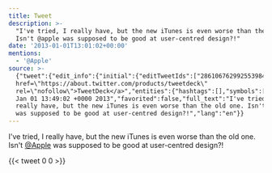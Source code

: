 ```yaml
---
title: Tweet
description: >-
  "I've tried, I really have, but the new iTunes is even worse than the old one.
  Isn't @apple was supposed to be good at user-centred design?!"
date: '2013-01-01T13:01:02+00:00'
mentions:
  - '@Apple'
source: >-
  {"tweet":{"edit_info":{"initial":{"editTweetIds":["286106762992553984"],"editableUntil":"2013-01-01T14:49:02.561Z","editsRemaining":"5","isEditEligible":true}},"retweeted":false,"source":"<a
  href=\"https://about.twitter.com/products/tweetdeck\"
  rel=\"nofollow\">TweetDeck</a>","entities":{"hashtags":[],"symbols":[],"user_mentions":[{"name":"Apple","screen_name":"Apple","indices":["84","90"],"id_str":"380749300","id":"380749300"}],"urls":[]},"display_text_range":["0","139"],"favorite_count":"0","id_str":"286106762992553984","truncated":false,"retweet_count":"0","id":"286106762992553984","created_at":"Tue
  Jan 01 13:49:02 +0000 2013","favorited":false,"full_text":"I've tried, I
  really have, but the new iTunes is even worse than the old one. Isn't @apple
  was supposed to be good at user-centred design?!","lang":"en"}}
---
```

I've tried, I really have, but the new iTunes is even worse than the old one. Isn't [@Apple](https://twitter.com/@Apple) was supposed to be good at user-centred design?!
    
{{< tweet 0 0 >}}
    
